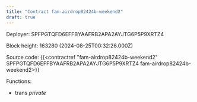 ```yaml
---
title: "Contract fam-airdrop82424b-weekend2"
draft: true
---
```

Deployer: SPFPGTQFD6EFFBYAAFRB2APA2AYJTG6P5P9XRTZ4


 



Block height: 163280 (2024-08-25T00:32:26.000Z)

Source code: {{<contractref "fam-airdrop82424b-weekend2" SPFPGTQFD6EFFBYAAFRB2APA2AYJTG6P5P9XRTZ4 fam-airdrop82424b-weekend2>}}

Functions:

* trans _private_
